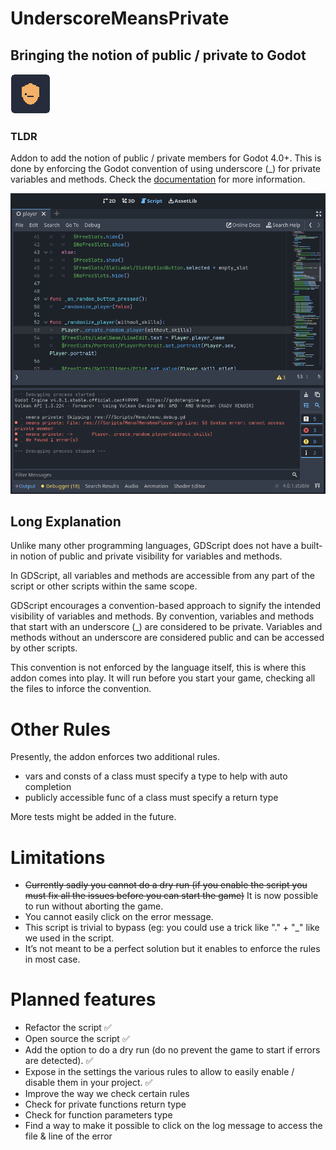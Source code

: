 # UnderscoreMeansPrivate

## Bringing the notion of public / private to Godot

![Icon](icon.png)

### TLDR
Addon to add the notion of public / private members for Godot 4.0+. This is done by enforcing the Godot convention of using underscore (_) for private variables and methods. Check the [documentation](Documentation.md) for more information.


![Preview](preview.png)

## Long Explanation

Unlike many other programming languages, GDScript does not have a built-in notion of public and private visibility for variables and methods.

In GDScript, all variables and methods are accessible from any part of the script or other scripts within the same scope.

GDScript encourages a convention-based approach to signify the intended visibility of variables and methods. By convention, variables and methods that start with an underscore (_) are considered to be private. Variables and methods without an underscore are considered public and can be accessed by other scripts.

This convention is not enforced by the language itself, this is where this addon comes into play. It will run before you start your game, checking all the files to inforce the convention.

# Other Rules

Presently, the addon enforces two additional rules.
* vars and consts of a class must specify a type to help with auto completion
* publicly accessible func of a class must specify a return type

More tests might be added in the future.

# Limitations

* ~~Currently sadly you cannot do a dry run (if you enable the script you must fix all the issues before you can start the game)~~ It is now possible to run without aborting the game.
* You cannot easily click on the error message.
* This script is trivial to bypass (eg: you could use a trick like "." + "_" like we used in the script.
* It’s not meant to be a perfect solution but it enables to enforce the rules in most case.

# Planned features

* Refactor the script ✅
* Open source the script ✅
* Add the option to do a dry run (do no prevent the game to start if errors are detected). ✅
* Expose in the settings the various rules to allow to easily enable / disable them in your project. ✅
* Improve the way we check certain rules
* Check for private functions return type
* Check for function parameters type
* Find a way to make it possible to click on the log message to access the file & line of the error
